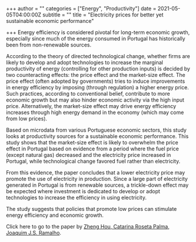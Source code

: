 +++
author = ""
categories = ["Energy", "Productivity"]
date = 2021-05-05T04:00:00Z
subtitle = ""
title = "Electricity prices for better yet sustainable economic performance"

+++
Energy efficiency is considered pivotal for long-term economic growth, especially since much of the energy consumed in Portugal has historically been from non-renewable sources.

According to the theory of directed technological change, whether firms are likely to develop and adopt technologies to increase the marginal productivity of energy (controlling for other production inputs) is decided by two counteracting effects: the price effect and the market-size effect. The price effect (often adopted by governments) tries to induce improvements in energy efficiency by imposing (through regulation) a higher energy price. Such practices, according to conventional belief, contribute to more economic growth but may also hinder economic activity via the high input price. Alternatively, the market-size effect may drive energy efficiency increases through high energy demand in the economy (which may come from low prices).

Based on microdata from various Portuguese economic sectors, this study looks at productivity sources for a sustainable economic performance. This study shows that the market-size effect is likely to overwhelm the price effect in Portugal based on evidence from a period where the fuel price (except natural gas) decreased and the electricity price increased in Portugal, while technological change favored fuel rather than electricity.

From this evidence, the paper concludes that a lower electricity price may promote the use of electricity in production. Since a large part of electricity generated in Portugal is from renewable sources, a trickle-down effect may be expected where investment is dedicated to develop or adopt technologies to increase the efficiency in using electricity.

The study suggests that policies that promote low prices can stimulate energy efficiency and economic growth.

Click here to go to the paper by [Zheng Hou, Catarina Roseta Palma, Joaquim J.S. Ramalho](https://www.sciencedirect.com/science/article/pii/S0140988321001535).